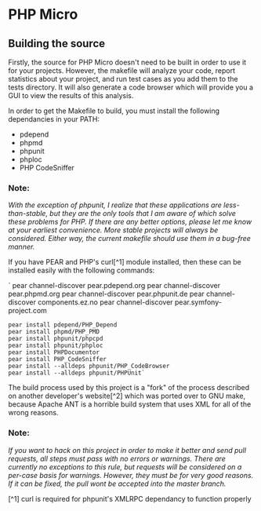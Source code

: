 PHP Micro
=========

Building the source
-------------------

Firstly, the source for PHP Micro doesn't need to be built in order to use it
for your projects. However, the makefile will analyze your code, report
statistics about your project, and run test cases as you add them to the tests
directory. It will also generate a code browser which will provide you a GUI
to view the results of this analysis. 

In order to get the Makefile to build, you must install the following
dependancies in your PATH:

* pdepend
* phpmd
* phpunit
* phploc
* PHP CodeSniffer

### Note:

*With the exception of phpunit, I realize that these applications are
less-than-stable, but they are the only tools that I am aware of which solve
these problems for PHP. If there are any better options, please let me know
at your earliest convenience. More stable projects will always be considered.
Either way, the current makefile should use them in a bug-free manner.*

If you have PEAR and PHP's curl[^1] module installed, then these can be installed
easily with the following commands:

`   pear channel-discover pear.pdepend.org
    pear channel-discover pear.phpmd.org
    pear channel-discover pear.phpunit.de
    pear channel-discover components.ez.no
    pear channel-discover pear.symfony-project.com

    pear install pdepend/PHP_Depend
    pear install phpmd/PHP_PMD
    pear install phpunit/phpcpd
    pear install phpunit/phploc
    pear install PHPDocumentor
    pear install PHP_CodeSniffer
    pear install --alldeps phpunit/PHP_CodeBrowser
    pear install --alldeps phpunit/PHPUnit`

The build process used by this project is a "fork" of the process described
on another developer's website[^2] which was ported over to GNU make, because
Apache ANT is a horrible build system that uses XML for all of the wrong
reasons.

### Note:

*If you want to hack on this project in order to make it better and send pull
requests, all steps must pass with no errors or warnings. There are currently
no exceptions to this rule, but requests will be considered on a per-case
basis for warnings. However, they must be for very good reasons. If it can
be fixed, the pull wont be accepted into the master branch.*

[^1] curl is required for phpunit's XMLRPC dependancy to function properly

